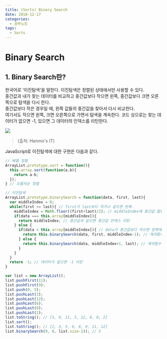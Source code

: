 ```yaml
---
title: (Sorts) Binary Search
date: 2018-12-17
categories:
  - 공부노트
tags:
  - Sorts
---
```


# Binary Search

## 1. Binary Search란?

한국어로 '이진탐색'을 말한다. 이진탐색은 정렬된 상태에서만 사용할 수 있다.<br>
중간값과 내가 찾는 데이터를 비교하고 중간값보다 작으면 왼쪽, 중간값보다 크면 오른쪽으로 탐색을 다시 한다.<br>
중간값보다 작은 경우일 때, 왼쪽 값들의 중간값을 찾아서 다시 비교한다.<br>
여기서도 작으면 왼쪽, 크면 오른쪽으로 가면서 탐색을 계속한다. 코드 상으로는 찾는 데이터가 없으면 -1, 있으면 그 데이터의 인덱스를 리턴한다.

<img src="https://t1.daumcdn.net/cfile/tistory/262CCF4657D6D0352E"><br>

> (출처: Hanmo's IT)

JavaScript로 이진탐색에 대한 구현은 다음과 같다.

```javascript
// 배열 정렬
ArrayList.prototype.sort = function(){
  this.array.sort(function(a,b){
    return a-b;
  });
} // 오름차순 정렬

// 이진탐색
ArrayList.prototype.binarySearch = function(data, first, last){
  var middleIndex = 0;
  while(first <= last){ // first가 last보다 작거나 같으면 반복.
    middleIndex = Math.floor((first+last)/2); // middleIndex에 중간값 할당. Math.floor를 이용해서 소수점 버림
    if(data === this.array[middleIndex]){
      return middleIndex; // 중간값과 같으면 중간값 인덱스 리턴
    } else {
      if(data < this.array[middleIndex]){ // data가 중간값보다 작으면 왼쪽에서 탐색
        return this.binarySearch(data, first, middleIndex-1); // 재귀함수(first = 0; last = 중간값-1)
      } else {
        return this.binarySearch(data, middleIndex+1, last); // 재귀함수 (first = 중간값+1; last = 배열길이-1)
      }
    }
  }
  return -1; // 데이터가 없으면 -1 리턴
}

var list = new ArrayList();
list.pushFirst(11);
list.pushFirst(9);
list.push(0, 5);
list.pushLast(3);
list.pushLast(12);
list.pushLast(6);
list.pushLast(8);
list.pushLast(2);
list.toString(); // [5, 9, 11, 3, 12, 6, 8, 2]
list.sort();
list.toString(); // [2, 3, 5, 6, 8, 9, 11, 12]
list.binarySearch(9, 0, list.size-1)); // 5
```
